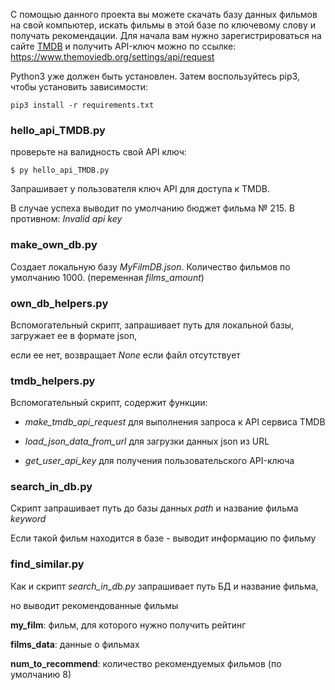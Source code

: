 
С помощью данного проекта вы можете скачать базу данных фильмов на свой компьютер, искать фильмы в этой базе по ключевому слову и получать рекомендации.
Для начала вам нужно зарегистрироваться на сайте [TMDB](https://www.themoviedb.org) и получить API-ключ можно по ссылке: https://www.themoviedb.org/settings/api/request


Python3 уже должен быть установлен. Затем воспользуйтесь pip3, чтобы установить зависимости:

    pip3 install -r requirements.txt

### hello_api_TMDB.py

проверьте на валидность свой API ключ:

    $ py hello_api_TMDB.py

Запрашивает у пользователя ключ API для доступа к TMDB.   

В случае успеха выводит по умолчанию бюджет фильма № 215. В противном: *Invalid api key*

### make_own_db.py
Создает локальную базу *MyFilmDB.json*. Количество фильмов по умолчанию 1000. (переменная *films_amount*)

### own_db_helpers.py

Вспомогательный скрипт, запрашивает путь для локальной базы, загружает ее в формате json,   

если ее нет, возвращает *None* если файл отсутствует

### tmdb_helpers.py
Вспомогательный скрипт, содержит функции:   

   - *make_tmdb_api_request* для выполнения запроса к API сервиса TMDB

   - *load_json_data_from_url* для загрузки данных json из URL

   - *get_user_api_key* для получения пользовательского API-ключа

### search_in_db.py

Скрипт запрашивает путь до базы данных *path* и название фильма *keyword*    

Если такой фильм находится в базе - выводит информацию по фильму

### find_similar.py

Как и скрипт *search_in_db.py* запрашивает путь БД и название фильма,   

но выводит рекомендованные фильмы    

  **my_film**: фильм, для которого нужно получить рейтинг
  
  **films_data**: данные о фильмах
  
  **num_to_recommend**: количество рекомендуемых фильмов (по умолчанию 8)

